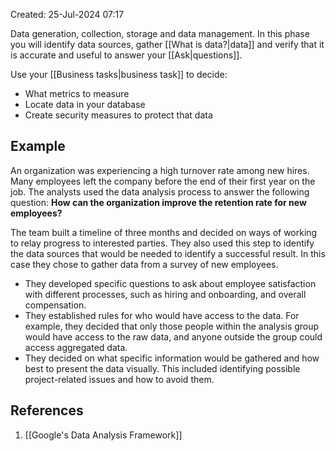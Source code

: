 Created: 25-Jul-2024 07:17

Data generation, collection, storage and data management. In this phase you will identify data sources, gather [[What is data?|data]] and verify that it is accurate and useful to answer your [[Ask|questions]].

Use your [[Business tasks|business task]] to decide:
* What metrics to measure
* Locate data in your database
* Create security measures to protect that data
## Example
An organization was experiencing a high turnover rate among new hires. Many employees left the company before the end of their first year on the job. The analysts used the data analysis process to answer the following question: **How can the organization improve the retention rate for new employees?**

The team built a timeline of three months and decided on ways of working to relay progress to interested parties. They also used this step to identify the data sources that would be needed to identify a successful result. In this case they chose to gather data from a survey of new employees.

* They developed specific questions to ask about employee satisfaction with different processes, such as hiring and onboarding, and overall compensation.
* They established rules for who would have access to the data. For example, they decided that only those people within the analysis group would have access to the raw data, and anyone outside the group could access aggregated data.
* They decided on what specific information would be gathered and how best to present the data visually. This included identifying possible project-related issues and how to avoid them.
## References
1. [[Google's Data Analysis Framework]]
